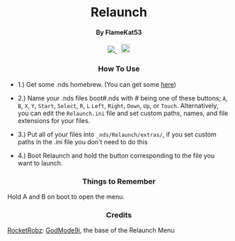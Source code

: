 <h1 align= "center">Relaunch</h1>
<h4 align= "center">By FlameKat53</h4>
<p align= "center">
 <span style="padding-right: 5px;">
  <a href="https://travis-ci.org/FlameKat53/Relaunch">
   <img src="https://travis-ci.org/FlameKat53/Relaunch.svg?branch=master">
  </a>
  </span>
  <span style="padding-left: 5px;">
  <a href="https://discord.gg/yqSut8c">
   <img src="https://img.shields.io/badge/Discord-Server-blue.svg" height="20">
  </a>
 </span>
</p>

<h3 align= "center">How To Use</h3>
</p>

- 1.) Get some .nds homebrew. (You can get some [here](https://www.gamebrew.org/wiki/List_of_DS_homebrew_applications))

- 2.) Name your .nds files boot#.nds with # being one of these buttons; `A`, `B`, `X`, `Y`, `Start`, `Select`, `R`, `L` `Left`, `Right`, `Down`, `Up`, or `Touch`. Alternatively, you can edit the `Relaunch.ini` file and set custom paths, names, and file extensions for your files.

- 3.) Put all of your files into `_nds/Relaunch/extras/`, if you set custom paths in the .ini file you don't need to do this

- 4.) Boot Relaunch and hold the button corresponding to the file you want to launch.

<h3 align= "center">Things to Remember</h3>
</p>

Hold A and B on boot to open the menu.

<h3 align= "center">Credits</h3>
</p>

[RocketRobz](https://github.com/RocketRobz): [GodMode9i](https://github.com/RocketRobz/GodMode9i), the base of the Relaunch Menu
